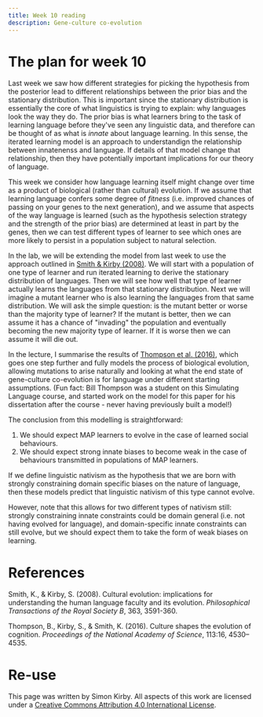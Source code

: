 ```yaml
---
title: Week 10 reading
description: Gene-culture co-evolution
---
```



# The plan for week 10

Last week we saw how different strategies for picking the hypothesis from the posterior lead to different relationships between the prior bias and the stationary distribution. This is important since the stationary distribution is essentially the core of what linguistics is trying to explain: why languages look the way they do. The prior bias is what learners bring to the task of learning language before they've seen any linguistic data, and therefore can be thought of as what is *innate* about language learning. In this sense, the iterated learning model is an approach to understandign the relationship between innatenenss and language. If details of that model change that relationship, then they have potentially important implications for our theory of language.

This week we consider how language learning itself might change over time as a product of biological (rather than cultural) evolution. If we assume that learning language confers some degree of *fitness* (i.e. improved chances of passing on your genes to the next generation), and we assume that aspects of the way language is learned (such as the hypothesis selection strategy and the strength of the prior bias) are determined at least in part by the genes, then we can test different types of learner to see which ones are more likely to persist in a population subject to natural selection.

In the lab, we will be extending the model from last week to use the approach outlined in [Smith & Kirby (2008)](https://doi.org/10.1098/rstb.2008.0145). We will start with a population of one type of learner and run iterated learning to derive the stationary distribution of languages. Then we will see how well that type of learner actually learns the languages from that stationary distribution. Next we will imagine a mutant learner who is also learning the languages from that same distribution. We will ask the simple question: is the mutant better or worse than the majority type of learner? If the mutant is better, then we can assume it has a chance of "invading" the population and eventually becoming the new majority type of learner. If it is worse then we can assume it will die out.

In the lecture, I summarise the results of [Thompson et al. (2016)](https://www.pnas.org/content/pnas/113/16/4530.full.pdf), which goes one step further and fully models the process of biological evolution, allowing mutations to arise naturally and looking at what the end state of gene-culture co-evolution is for language under different starting assumptions. (Fun fact: Bill Thompson was a student on this Simulating Language course, and started work on the model for this paper for his dissertation after the course - never having previously built a model!)

The conclusion from this modelling is straightforward:

1. We should expect MAP learners to evolve in the case of learned social behaviours.
2. We should expect strong innate biases to become weak in the case of behaviours transmitted in populations of MAP learners.

If we define linguistic nativism as the hypothesis that we are born with strongly constraining domain specific biases on the nature of language, then these models predict that linguistic nativism of this type cannot evolve.

However, note that this allows for two different types of nativism still: strongly constraining innate constraints could be domain general (i.e. not having evolved for language), and domain-specific innate constraints can still evolve, but we should expect them to take the form of weak biases on learning.


# References

Smith, K., & Kirby, S. (2008). Cultural evolution: implications for understanding the human language faculty and its evolution. *Philosophical Transactions of the Royal Society B*, 363, 3591-360.

Thompson, B., Kirby, S., & Smith, K. (2016). Culture shapes the evolution of cognition. *Proceedings of the National Academy of Science*, 113:16, 4530–4535.



# Re-use

This page was written by Simon Kirby. All aspects of this work are licensed under a [Creative Commons Attribution 4.0 International License](http://creativecommons.org/licenses/by/4.0/).
